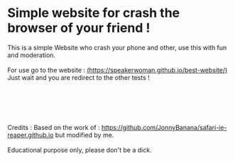 # Simple website for crash the browser of your friend ! 



This is a simple Website who crash your phone and other, use this with fun and moderation. <br><br>
For use go to the website : [(https://speakerwoman.github.io/best-website/)](https://speakerwoman.github.io/best-website/)
Just wait and you are redirect to the other tests !

<br><br><br><br>

Credits : Based on the work of : https://github.com/JonnyBanana/safari-ie-reaper.github.io but modified by me.
<br><br>
Educational purpose only, please don't be a dick.
